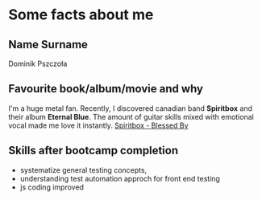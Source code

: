 # Some facts about me
    
## Name Surname  
Dominik Pszczoła

## Favourite book/album/movie and why  
I'm a huge metal fan. Recently, I discovered canadian band __Spiritbox__ and their album __Eternal Blue__. 
The amount of guitar skills mixed with emotional vocal made me love it instantly.
[Spiritbox - Blessed By](https://youtu.be/yht0WDdzGJM)

## Skills after bootcamp completion
- systematize general testing concepts,
- understanding test automation approch for front end testing
- js coding improved